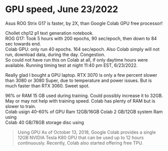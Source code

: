 # GPU speed, June 23/2022

Asus ROG Strix G17 is faster, by 2X, than Google Colab GPU free processor!  

Chollet chp12 p1 text generation notebook.  
ROG G17: Took 5 hours with 200 epochs, 90 sec/epoch, then down to 84 sec towards end.  
Colab GPU: only run 40 epochs. 164 sec/epoch. 
Also Colab simply will not run, download data, during the day.  Congestion.  
So could not have run this on Colab at all, if only daytime hours were available. 
Running timing test at night 11:40 pm EST, 6/23/2022.  

Really glad I bought a GPU laptop. RTX 3070 is only a few percent slower than 3080 or 3080 Super, 
due to temperature and power issues.  But is much faster than RTX 3060.  Sweet spot.  

96% or RAM 15 GB used during training.  Could possibly increase it to 32GB.  
May or may not help with training speed. Colab has plenty of RAM but is slower to train.  
Colab usign 40-60% of GPU Ram 12GB/16GB 
Colab 2 GB/12GB system Ram using  
Colab 40 GB/78GB storage disc using 

> Using GPU
> As of October 13, 2018, Google Colab provides a single 12GB NVIDIA Tesla K80 GPU that can be used up to 12 hours continuously. Recently, Colab also started offering free TPU.

